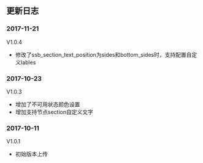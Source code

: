 ## 更新日志
### 2017-11-21
V1.0.4
- 修改了ssb_section_text_position为sides和bottom_sides时，支持配置自定义lables

### 2017-10-23
V1.0.3
- 增加了不可用状态颜色设置
- 增加支持节点section自定义文字

### 2017-10-11
V1.0.1
- 初始版本上传